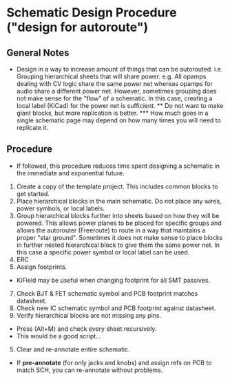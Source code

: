 # Schematic Design Procedure ("design for autoroute")
## General Notes
* Design in a way to increase amount of things that can be autorouted. i.e. Grouping hierarchical sheets that will share power. e.g. All opamps dealing with CV logic share the same power net whereas opamps for audio share a different power net. However, sometimes grouping does not make sense for the "flow" of a schematic. In this case, creating a local label (KiCad) for the power net is sufficient.
  ** Do not want to make giant blocks, but more replication is better.
  *** How much goes in a single schematic page may depend on how many times
      you will need to replicate it.

## Procedure
* If followed, this procedure reduces time spent designing a schematic in the immediate and exponential future.

1. Create a copy of the template project. This includes common blocks to get started.
1. Place hierarchical blocks in the main schematic. Do not place any wires, power symbols, or local labels.
2. Group hierarchical blocks further into sheets based on how they will be powered. This allows power planes to be placed for specific groups and allows the autorouter (Freeroute) to route in a way that maintains a proper "star ground". Sometimes it does not make sense to place blocks in further nested hierarchical block to give them the same power net. In this case a specific power symbol or local label can be used.
3. ERC
4. Assign footprints.
  * KiField may be useful when changing footprint for all SMT passives.
7. Check BJT & FET schematic symbol and PCB footprint matches datasheet.
6. Check new IC schematic symbol and PCB footprint against datasheet.
9. Verify hierarchical blocks are not missing any pins.
  - Press (Alt+M) and check every sheet recursively.
  - This would be a good script...
5. Clear and re-annotate entire schematic.
  - If __pre-annotate__ (for only jacks and knobs) and assign refs on PCB to match
    SCH, you can re-annotate without problems.

